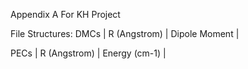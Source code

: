 Appendix A For KH Project

File Structures:
DMCs
| R (Angstrom) | Dipole Moment |

PECs
| R (Angstrom) | Energy (cm-1) |
